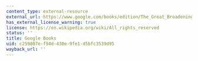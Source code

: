 ```yaml
---
content_type: external-resource
external_url: https://www.google.com/books/edition/The_Great_Broadening/q4-dDwAAQBAJ?hl=en&gbpv=1
has_external_license_warning: true
license: https://en.wikipedia.org/wiki/All_rights_reserved
status: ''
title: Google Books
uid: c259807e-f94d-430e-9fe1-d5bfc3539d95
wayback_url: ''
---
```

